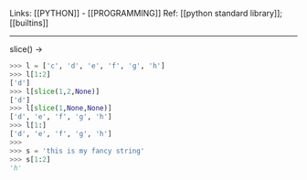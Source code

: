 Links: [[PYTHON]] - [[PROGRAMMING]]
Ref: [[python standard library]]; [[builtins]]

--- 
slice() -> 
```py
>>> l = ['c', 'd', 'e', 'f', 'g', 'h']
>>> l[1:2]
['d']
>>> l[slice(1,2,None)]
['d']
>>> l[slice(1,None,None)]
['d', 'e', 'f', 'g', 'h']
>>> l[1:]
['d', 'e', 'f', 'g', 'h']
>>> 
>>> s = 'this is my fancy string'
>>> s[1:2]
'h'
```
